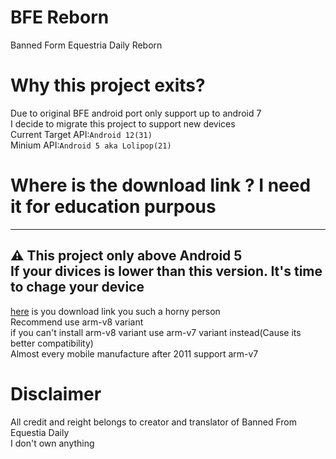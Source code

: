# BFE Reborn
Banned Form Equestria Daily Reborn

# Why this project exits?
Due to original BFE android port only support up to android 7<br>
I decide to migrate this project to support new devices<br>
Current Target API:`Android 12(31)`<br>
Minium API:`Android 5 aka Lolipop(21)`<br>

# Where is the download link ? I need it for education purpous 
---
:warning: This project only above Android 5 <br>
If your divices is lower than this version. It's time to chage your device
---
[here](https://github.com/bradly0cjw/BFE/releases/tag/1.6) is you download link you such a horny person<br>
Recommend use arm-v8 variant<br>
if you can't install arm-v8 variant 
use arm-v7 variant instead(Cause its better compatibility)<br>
Almost every mobile manufacture after 2011 support arm-v7<br>




# Disclaimer

All credit and reight belongs to creator and translator of Banned From Equestia Daily<br>
I don't own anything
